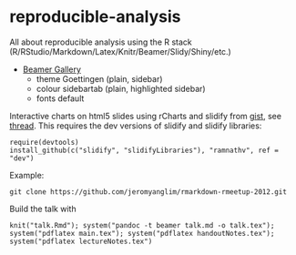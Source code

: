 reproducible-analysis
=====================

All about reproducible analysis using the R stack (R/RStudio/Markdown/Latex/Knitr/Beamer/Slidy/Shiny/etc.)

* [Beamer Gallery](http://deic.uab.es/~iblanes/beamer_gallery/individual/Goettingen-default-default.html)
  * theme
  Goettingen (plain, sidebar)
  * colour sidebartab (plain, highlighted sidebar)
  * fonts default

Interactive charts on html5 slides using rCharts and slidify from [gist](https://gist.github.com/3340d43d8c09ffcd53e3.git), see [thread](https://github.com/ramnathv/slidify/issues/244).  This requires the dev versions of slidify and slidify libraries:

```
require(devtools)
install_github(c("slidify", "slidifyLibraries"), "ramnathv", ref = "dev")
```

Example:
```
git clone https://github.com/jeromyanglim/rmarkdown-rmeetup-2012.git
```

Build the talk with
```
knit("talk.Rmd"); system("pandoc -t beamer talk.md -o talk.tex"); system("pdflatex main.tex"); system("pdflatex handoutNotes.tex"); system("pdflatex lectureNotes.tex")
```